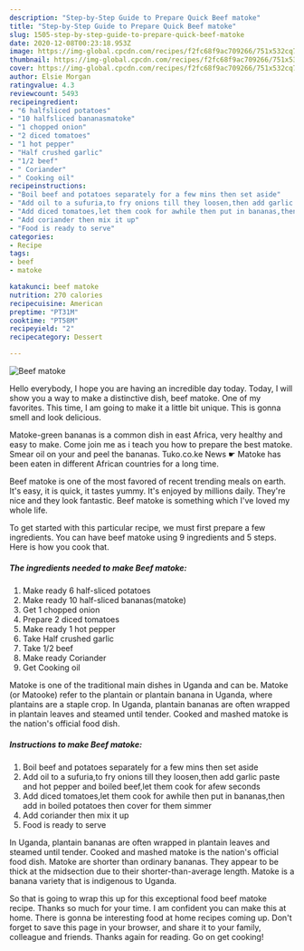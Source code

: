 ```yaml
---
description: "Step-by-Step Guide to Prepare Quick Beef matoke"
title: "Step-by-Step Guide to Prepare Quick Beef matoke"
slug: 1505-step-by-step-guide-to-prepare-quick-beef-matoke
date: 2020-12-08T00:23:18.953Z
image: https://img-global.cpcdn.com/recipes/f2fc68f9ac709266/751x532cq70/beef-matoke-recipe-main-photo.jpg
thumbnail: https://img-global.cpcdn.com/recipes/f2fc68f9ac709266/751x532cq70/beef-matoke-recipe-main-photo.jpg
cover: https://img-global.cpcdn.com/recipes/f2fc68f9ac709266/751x532cq70/beef-matoke-recipe-main-photo.jpg
author: Elsie Morgan
ratingvalue: 4.3
reviewcount: 5493
recipeingredient:
- "6 halfsliced potatoes"
- "10 halfsliced bananasmatoke"
- "1 chopped onion"
- "2 diced tomatoes"
- "1 hot pepper"
- "Half crushed garlic"
- "1/2 beef"
- " Coriander"
- " Cooking oil"
recipeinstructions:
- "Boil beef and potatoes separately for a few mins then set aside"
- "Add oil to a sufuria,to fry onions till they loosen,then add garlic paste and hot pepper and boiled beef,let them cook for afew seconds"
- "Add diced tomatoes,let them cook for awhile then put in bananas,then add in boiled potatoes then cover for them simmer"
- "Add coriander then mix it up"
- "Food is ready to serve"
categories:
- Recipe
tags:
- beef
- matoke

katakunci: beef matoke 
nutrition: 270 calories
recipecuisine: American
preptime: "PT31M"
cooktime: "PT58M"
recipeyield: "2"
recipecategory: Dessert

---
```



![Beef matoke](https://img-global.cpcdn.com/recipes/f2fc68f9ac709266/751x532cq70/beef-matoke-recipe-main-photo.jpg)

Hello everybody, I hope you are having an incredible day today. Today, I will show you a way to make a distinctive dish, beef matoke. One of my favorites. This time, I am going to make it a little bit unique. This is gonna smell and look delicious.

Matoke-green bananas is a common dish in east Africa, very healthy and easy to make. Come join me as i teach you how to prepare the best matoke. Smear oil on your and peel the bananas. Tuko.co.ke News ☛ Matoke has been eaten in different African countries for a long time.

Beef matoke is one of the most favored of recent trending meals on earth. It's easy, it is quick, it tastes yummy. It's enjoyed by millions daily. They're nice and they look fantastic. Beef matoke is something which I've loved my whole life.


To get started with this particular recipe, we must first prepare a few ingredients. You can have beef matoke using 9 ingredients and 5 steps. Here is how you cook that.

<!--inarticleads1-->

##### The ingredients needed to make Beef matoke:

1. Make ready 6 half-sliced potatoes
1. Make ready 10 half-sliced bananas(matoke)
1. Get 1 chopped onion
1. Prepare 2 diced tomatoes
1. Make ready 1 hot pepper
1. Take Half crushed garlic
1. Take 1/2 beef
1. Make ready  Coriander
1. Get  Cooking oil


Matoke is one of the traditional main dishes in Uganda and can be. Matoke (or Matooke) refer to the plantain or plantain banana in Uganda, where plantains are a staple crop. In Uganda, plantain bananas are often wrapped in plantain leaves and steamed until tender. Cooked and mashed matoke is the nation&#39;s official food dish. 

<!--inarticleads2-->

##### Instructions to make Beef matoke:

1. Boil beef and potatoes separately for a few mins then set aside
1. Add oil to a sufuria,to fry onions till they loosen,then add garlic paste and hot pepper and boiled beef,let them cook for afew seconds
1. Add diced tomatoes,let them cook for awhile then put in bananas,then add in boiled potatoes then cover for them simmer
1. Add coriander then mix it up
1. Food is ready to serve


In Uganda, plantain bananas are often wrapped in plantain leaves and steamed until tender. Cooked and mashed matoke is the nation&#39;s official food dish. Matoke are shorter than ordinary bananas. They appear to be thick at the midsection due to their shorter-than-average length. Matoke is a banana variety that is indigenous to Uganda. 

So that is going to wrap this up for this exceptional food beef matoke recipe. Thanks so much for your time. I am confident you can make this at home. There is gonna be interesting food at home recipes coming up. Don't forget to save this page in your browser, and share it to your family, colleague and friends. Thanks again for reading. Go on get cooking!
